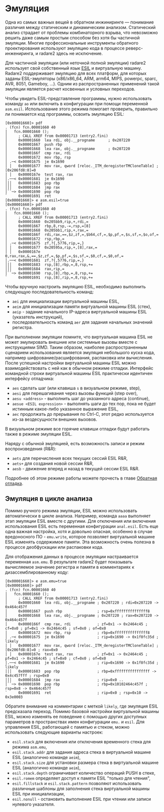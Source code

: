 # Эмуляция

Одна из самых важных вещей в обратном инжиниринге — понимание различия между статическим и динамическим анализом. Статический анализ страдает от проблемы комбинаторного взрыва, что невозможно решить даже самым простым способом без хотя бы частичной эмуляции. Многие профессиональные инструменты обратного проектирования используют эмуляцию кода в процессе реверс-инжениринга, и radare2 здесь не исключение.

Для частичной эмуляции (или неточной полной эмуляции) radare2 использует свой собственный язык [ESIL](../disassembling/esil.md) и виртуальную машину. Radare2 поддерживает эмуляцию для всех платформ, для которых заданы ESIL-эмуляторы (x86/x86_64, ARM, arm64, MIPS, powerpc, sparc, AVR, 8051, Gameboy, ...). Одним из распространенных применений такой эмуляции является расчет косвенных и условных переходов.

Чтобы увидеть ESIL-представление программы, нужно использовать команду `ao` или включить в конфигурации при помощи переменной `asm.esil`. Использование этого режима помогает проверить, правильно ли понимается код программы, освоить эмуляцию ESIL:

```
[0x00001660]> pdf
. (fcn) fcn.00001660 40
│   fcn.00001660 ();
│     ; CALL XREF from 0x00001713 (entry2.fini)
│     0x00001660  lea rdi, obj.__progname      ; 0x207220
│     0x00001667  push rbp
│     0x00001668  lea rax, obj.__progname      ; 0x207220
│     0x0000166f  cmp rax, rdi
│     0x00001672  mov rbp, rsp
│ .─< 0x00001675  je 0x1690
│ │   0x00001677  mov rax, qword [reloc._ITM_deregisterTMCloneTable] ; [0x206fd8:8]=0
│ │   0x0000167e  test rax, rax
│.──< 0x00001681  je 0x1690
│││   0x00001683  pop rbp
│││   0x00001684  jmp rax
│``─> 0x00001690  pop rbp
`     0x00001691  ret
[0x00001660]> e asm.esil=true
[0x00001660]> pdf
. (fcn) fcn.00001660 40
│   fcn.00001660 ();
│     ; CALL XREF from 0x00001713 (entry2.fini)
│     0x00001660  0x205bb9,rip,+,rdi,=
│     0x00001667  rbp,8,rsp,-=,rsp,=[8]
│     0x00001668  0x205bb1,rip,+,rax,=
│     0x0000166f  rdi,rax,==,$z,zf,=,$b64,cf,=,$p,pf,=,$s,sf,=,$o,of,=
│     0x00001672  rsp,rbp,=
│ .─< 0x00001675  zf,?{,5776,rip,=,}
│ │   0x00001677  0x20595a,rip,+,[8],rax,=
│ │   0x0000167e  0,rax,rax,&,==,$z,zf,=,$p,pf,=,$s,sf,=,$0,cf,=,$0,of,=
│.──< 0x00001681  zf,?{,5776,rip,=,}
│││   0x00001683  rsp,[8],rbp,=,8,rsp,+=
│││   0x00001684  rax,rip,=
│``─> 0x00001690  rsp,[8],rbp,=,8,rsp,+=
`     0x00001691  rsp,[8],rip,=,8,rsp,+=
```

Чтобы вручную настроить эмуляцию ESIL, необходимо выполнить следующую последовательность команд:

- `aei` для инициализации виртуальной машины ESIL,
- `aeim` для инициализации памяти виртуальной машины ESIL (стек),
- `aeip` - задание начального IP-адреса виртуальной машины ESIL (указатель инструкций),
- последовательность команд `aer` для задания начальных значений регистра.

При выполнении эмуляции помните, что виртуальная машина ESIL не может эмулировать внешние или системные вызовы вместе с инструкциями SIMD. Таким образом, наиболее распространенным сценарием использования является эмуляция небольшого куска кода, например шифрование/расшифрования, распаковка или вычисления. После успешной настройки виртуальной машины ESIL можно взаимодействовать с ней как в обычном режиме отладки. Интерфейс командной строки виртуальной машины ESIL практически идентичен интерфейсу отладчика:

- `aes` сделать шаг (или клавиша `s` в визуальном режиме, step),
- `aesi` для перешагивания через вызовы функций (step over),
- `aesu <address>` - выполнить шаг до указанного адреса (continue),
- `aesue <ESIL expression>` - выполнять шаги до тех пор, пока не будет истинным какое-либо указанное выражение ESIL,
- `aec` продолжать до прерывания по Ctrl-C, этот редко используется из-за вездесущности внешних вызовов.

В визуальном режиме все горячие клавиши отладки будут работать также в режиме эмуляции ESIL.

Наряду с обычной эмуляцией, есть возможность записи и режим воспроизведения (R&R):

- `aets` для перечисления всех текущих сессий ESIL R&R,
- `aets+` для создания новой сессии R&R,
- `aesb` - движение вперед и назад в текущей сессии ESIL R&R.

Подробнее об этом режиме работы можете прочесть в главе [Обратная отладка](../debugger/revdebug.md).

## Эмуляция в цикле анализа

Помимо ручного режима эмуляции, ESIL можно использовать автоматически в цикле анализа.
Например, команда `aaaa` выполняет этап эмуляции ESIL вместе с другими.
Для отключения или включения использования ESIL есть переменная конфигурации `anal.esil`.
Есть еще одна важная настройка, хотя и довольно опасная, особенно в случае вредоносного ПО - `emu.write`, которое позволяет виртуальной машине ESIL изменять содержимое памяти. Эта возможность очень полезна в процессе деобфускации или распаковки кода.

Для отображения данных в процессе эмуляции настраивается переменная `asm.emu`. В результате radare2 будет показывать вычисляемое значение регистра и памяти в комментариях к дизассемблированному коду:

```
[0x00001660]> e asm.emu=true
[0x00001660]> pdf
. (fcn) fcn.00001660 40
│   fcn.00001660 ();
│     ; CALL XREF from 0x00001713 (entry2.fini)
│     0x00001660  lea rdi, obj.__progname ; 0x207220 ; rdi=0x207220 -> 0x464c457f
│     0x00001667  push rbp                ; rsp=0xfffffffffffffff8
│     0x00001668  lea rax, obj.__progname ; 0x207220 ; rax=0x207220 -> 0x464c457f
│     0x0000166f  cmp rax, rdi            ; zf=0x1 -> 0x2464c45 ; cf=0x0 ; pf=0x1 -> 0x2464c45 ; sf=0x0 ; of=0x0
│     0x00001672  mov rbp, rsp            ; rbp=0xfffffffffffffff8
│ .─< 0x00001675  je 0x1690               ; rip=0x1690 -> 0x1f0fc35d ; likely
│ │   0x00001677  mov rax, qword [reloc._ITM_deregisterTMCloneTable] ; [0x206fd8:8]=0 ; rax=0x0
│ │   0x0000167e  test rax, rax           ; zf=0x1 -> 0x2464c45 ; pf=0x1 -> 0x2464c45 ; sf=0x0 ; cf=0x0 ; of=0x0
│.──< 0x00001681  je 0x1690               ; rip=0x1690 -> 0x1f0fc35d ; likely
│││   0x00001683  pop rbp                 ; rbp=0xffffffffffffffff -> 0x4c457fff ; rsp=0x0
│││   0x00001684  jmp rax                 ; rip=0x0 ..
│``─> 0x00001690  pop rbp                 ; rbp=0x10102464c457f ; rsp=0x8 -> 0x464c457f
`     0x00001691  ret                     ; rip=0x0 ; rsp=0x10 -> 0x3e0003
```

Обратите внимание на комментарии с меткой `likely`, где эмуляция ESIL предсказала переход. Помимо базовой настройки виртуальной машины ESIL, можно изменять ее поведение с помощью других доступных параметров в пространствах имен конфигурации `emu.` и `esil`. Для управления ESIL, работающей с памятью и стеком, можно использовать следующие варианты настроек:

- `esil.stack` для включения или отключения временного стека для режима `asm.emu`,
- `esil.stack.addr` для задания адреса стека в виртуальной машине ESIL (аналогично команде `aeim`),
- `esil.stack.size` для установки размера стека в виртуальной машине ESIL (аналогично команде `aeim`),
- `esil.stack.depth` ограничивает количество операций PUSH в стеке,
- `esil.romem` определяет доступ к памяти ESIL "только для чтения",
- `esil.fillstack` и `esil.stack.pattern` позволяют использовать различные шаблоны для заполнения стека виртуальной машины ESIL при инициализации,
- `esil.nonull` - остановить выполнение ESIL при чтении или записи нулевого указателя.
